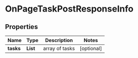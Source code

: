 # OnPageTaskPostResponseInfo


## Properties

| Name | Type | Description | Notes |
|------------ | ------------- | ------------- | -------------|
**tasks** | **List<OnPageTaskPostTaskInfo>** | array of tasks |[optional]|